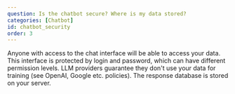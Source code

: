 ```yaml
---
question: Is the chatbot secure? Where is my data stored?
categories: [Chatbot]
id: chatbot_security
order: 3
---
```


Anyone with access to the chat interface will be able to access your data. This interface is protected by login and password, which can have different permission levels. LLM providers guarantee they don't use your data for training (see OpenAI, Google etc. policies). The response database is stored on your server.